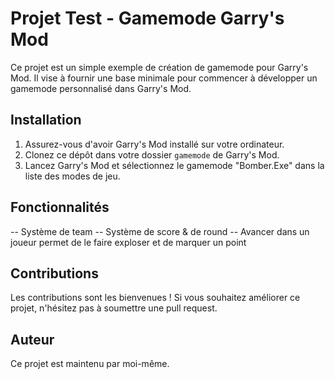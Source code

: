 # Projet Test - Gamemode Garry's Mod

Ce projet est un simple exemple de création de gamemode pour Garry's Mod. Il vise à fournir une base minimale pour commencer à développer un gamemode personnalisé dans Garry's Mod.

## Installation

1. Assurez-vous d'avoir Garry's Mod installé sur votre ordinateur.
2. Clonez ce dépôt dans votre dossier `gamemode` de Garry's Mod.
3. Lancez Garry's Mod et sélectionnez le gamemode "Bomber.Exe" dans la liste des modes de jeu.

## Fonctionnalités

-- Système de team
-- Système de score & de round
-- Avancer dans un joueur permet de le faire exploser et de marquer un point


## Contributions

Les contributions sont les bienvenues ! Si vous souhaitez améliorer ce projet, n'hésitez pas à soumettre une pull request.

## Auteur

Ce projet est maintenu par moi-même.

